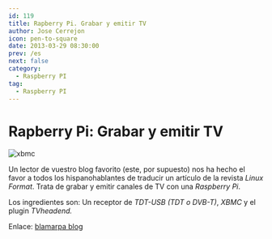 ```yaml
---
id: 119
title: Rapberry Pi. Grabar y emitir TV
author: Jose Cerrejon
icon: pen-to-square
date: 2013-03-29 08:30:00
prev: /es
next: false
category:
  - Raspberry PI
tag:
  - Raspberry PI
---
```


# Rapberry Pi: Grabar y emitir TV

![xbmc](/images/xbmc.jpg)

Un lector de vuestro blog favorito (este, por supuesto) nos ha hecho el favor a todos los hispanohablantes de traducir un artículo de la revista *Linux Format*. Trata de grabar y emitir canales de TV con una *Raspberry Pi*.

Los ingredientes son: Un receptor de *TDT-USB (TDT o DVB-T)*, *XBMC* y el plugin *TVheadend.*

Enlace: [blamarpa blog](http://blamarpa.blogspot.com.es/2013/03/rapberry-pi-grabar-y-emitir-tv.html)